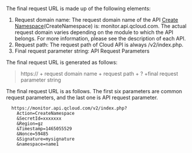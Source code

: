 The final request URL is made up of the following elements:
1) Request domain name: The request domain name of the API [Create Namespace](/doc/api/255/创建命名空间)(CreateNamespace) is: monitor.api.qcloud.com. The actual request domain varies depending on the module to which the API belongs. For more information, please see the description of each API.
2) Request path:  The request path of Cloud API is always /v2/index.php.
3) Final request parameter string:  API Request Parameters

The final request URL is generated as follows:
> https:// + request domain name + request path + ? +final request parameter string

The final request URL is as follows. The first six parameters are common request parameters, and the last one is API request parameter.

```
  https://monitor.api.qcloud.com/v2/index.php?
	Action=CreateNamespace
	&SecretId=xxxxxxx
	&Region=gz
	&Timestamp=1465055529
	&Nonce=59485
	&Signature=mysignature
	&namespace=name1
```

